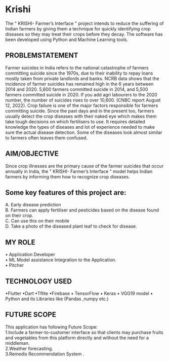 # Krishi

The " KRISHI- Farmer’s Interface " project intends to reduce the suffering of Indian farmers by giving them a technique for quickly identifying crop diseases so they may treat their crops before they decay. The software has been developed using Python and Machine Learning tools.

## PROBLEMSTATEMENT

Farmer suicides in India refers to the national catastrophe of farmers committing suicide since the 1970s, due to their inability to repay loans mostly taken from private landlords and banks. NCRB data shows that the incidence of farmer suicides has remained high in the 6 years between 2014 and 2020. 5,600 farmers committed suicide in 2014, and 5,500 farmers committed suicide in 2020. If you add agri labourers to the 2020 number, the number of suicides rises to over 10,600. (CNBC report August 12, 2022). Crop failure is one of the major factors responsible for farmers committing suicide. Since the past days and in the present too, farmers usually detect the crop diseases with their naked eye which makes them take tough decisions on which fertilisers to use. It requires detailed knowledge the types of diseases and lot of experience needed to make sure the actual disease detection. Some of the diseases look almost similar to farmers often leaves them confused.  

## AIM/OBJECTIVE

Since crop illnesses are the primary cause of the farmer suicides that occur annually in India, the " KRISHI- Farmer’s Interface " model helps Indian farmers by informing them how to recognize crop diseases.

## Some key features of this project are:

A. Early disease prediction<br> B. Farmers can apply fertiliser and pesticides based on the disease found on their crop. <br> C. Can use this on their mobile <br> D. Take a photo of the diseased plant leaf to check for disease.

## MY ROLE
• Application Developer <br>
• ML Model assistance Integration to the Application. <br> 
• Pitcher

## TECHNOLOGY USED

•Flutter •Dart •Tflite •Firebase • TensorFlow • Keras • VGG19 model • Python and its Libraries like (Pandas ,numpy etc.)

## FUTURE SCOPE

This application has following Future Scope: <br>
1.Include a farmer-to-customer interface so that clients may purchase fruits and vegetables from this platform directly and without the need for a middleman. <br>
2.Weather forecasting.<br>
3.Remedis Recommendation System . 
